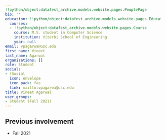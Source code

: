 ```yaml
---
!!python/object:datafest_archive.models.website.pages.PeoplePage
bio: ''
education: !!python/object:datafest_archive.models.website.pages.Education
  courses:
  - !!python/object:datafest_archive.models.website.pages.Course
    course: M.S. student in Computer Science
    institution: Viterbi School of Engineering
    year: null
email: vpagarwa@usc.edu
first_name: Vineet
last_name: Agarwal
organizations: []
role: Student
social:
- !Social
  icon: envelope
  icon_pack: fas
  link: mailto:vpagarwa@usc.edu
title: Vineet Agarwal
user_groups:
- Student (Fall 2021)
---
```



## Previous involvement

* Fall 2021

